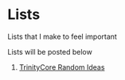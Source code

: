 Lists
=====

Lists that I make to feel important

Lists will be posted below

1. [TrinityCore Random Ideas](../master/TrinityCore-Ideas.md)
